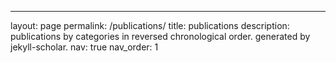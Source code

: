 ---
layout: page
permalink: /publications/
title: publications
description: publications by categories in reversed chronological order. generated by jekyll-scholar.
nav: true
nav_order: 1



<!--
<div class="publications">

{%- for y in page.years %}
  <!-- <h2 class="year">{{y}}</h2>
  <!-- {% bibliography -f {{ site.scholar.bibliography }} -q @*[year={{y}}]* %}
{% endfor %}

</div> -->
